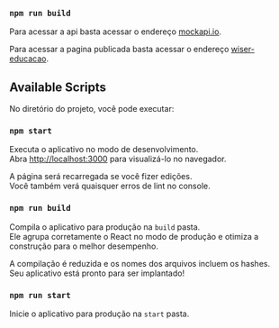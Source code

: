 ### `npm run build`

Para acessar a api basta acessar o endereço [mockapi.io](https://6031ec63081a010017547462.mockapi.io/api/v1/user).

Para acessar a pagina publicada basta acessar o endereço [wiser-educacao](https://wiser-educacao.herokuapp.com/).

## Available Scripts

No diretório do projeto, você pode executar:

### `npm start`

Executa o aplicativo no modo de desenvolvimento.<br>
Abra [http://localhost:3000](http://localhost:3000) para visualizá-lo no navegador.

A página será recarregada se você fizer edições.<br>
Você também verá quaisquer erros de lint no console.


### `npm run build`

Compila o aplicativo para produção na `build` pasta.<br>
Ele agrupa corretamente o React no modo de produção e otimiza a construção para o melhor desempenho.

A compilação é reduzida e os nomes dos arquivos incluem os hashes.<br>
Seu aplicativo está pronto para ser implantado!

### `npm run start`

Inicie o aplicativo para produção na `start` pasta.<br>
